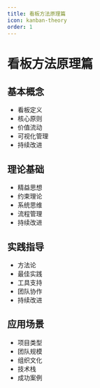 ```yaml
---
title: 看板方法原理篇
icon: kanban-theory
order: 1
---
```


# 看板方法原理篇

## 基本概念
- 看板定义
- 核心原则
- 价值流动
- 可视化管理
- 持续改进

## 理论基础
- 精益思想
- 约束理论
- 系统思维
- 流程管理
- 持续改进

## 实践指导
- 方法论
- 最佳实践
- 工具支持
- 团队协作
- 持续改进

## 应用场景
- 项目类型
- 团队规模
- 组织文化
- 技术栈
- 成功案例
